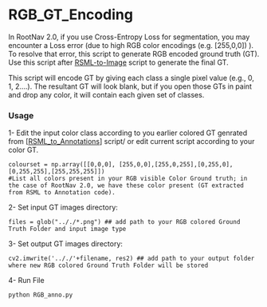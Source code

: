 # RGB_GT_Encoding

In RootNav 2.0, if you use Cross-Entropy Loss for segmentation, you may encounter a Loss error (due to high RGB color encodings (e.g. [255,0,0]) ). To resolve that error, this script to generate RGB encoded ground truth (GT). Use this script after [RSML-to-Image](https://github.com/robail-yasrab/RSML-to-Image) script to generate the final GT. 

This script will encode GT by giving each class a single pixel value (e.g., 0, 1, 2....). The resultant GT will look blank, but if you open those GTs in paint and drop any color, it will contain each given set of classes. 


### Usage
1- Edit the input color class according to you earlier colored GT genrated from [[RSML_to_Annotations](https://github.com/robail-yasrab/RSML-to-Image.git)] script/ or edit current script according to your color GT. 
```
colourset = np.array([[0,0,0], [255,0,0],[255,0,255],[0,255,0], [0,255,255],[255,255,255]])  
#List all colors present in your RGB visible Color Ground truth; in the case of RootNav 2.0, we have these color present (GT extracted from RSML to Annotation code). 
```
2- Set input GT images directory: 
```
files = glob(".././*.png") ## add path to your RGB colored Ground Truth Folder and input image type 
```
3- Set output GT images directory: 
```
cv2.imwrite('.././'+filename, res2) ## add path to your output folder where new RGB colored Ground Truth Folder will be stored
```
4- Run File 
```
python RGB_anno.py
```

